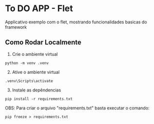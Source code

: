 # To DO APP - Flet

Applicativo exemplo com o flet, mostrando funcionalidades basicas do framework

## Como Rodar Localmente

1. Crie o ambiente virtual
```
python -m venv .venv
```

2. Ative o ambiente virtual
```
.venv\Scripts\activate
```

3. Instale as depêndencias
```
pip install -r requirements.txt
```

OBS: Para criar o arquivo "requirements.txt" basta executar o comando:
```
pip freeze > requirements.txt
```